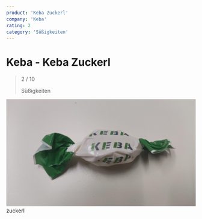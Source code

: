 ```yaml
---
product: 'Keba Zuckerl'
company: 'Keba'
rating: 2
category: 'Süßigkeiten'
---
```


# Keba - Keba Zuckerl
>
> 2 / 10
>
> Süßigkeiten

![Keba Zuckerl](./assets/keba-keba-zuckerl-ae93d360-2ec7-4ca4-842c-755c4267b5dd.jpg)
zuckerl
